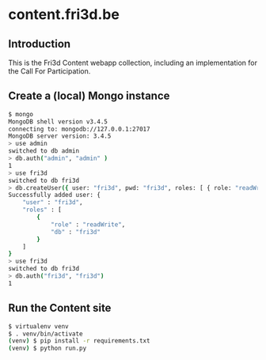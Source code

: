 # content.fri3d.be

## Introduction

This is the Fri3d Content webapp collection, including an implementation for the Call For Participation.

## Create a (local) Mongo instance

```bash
$ mongo
MongoDB shell version v3.4.5
connecting to: mongodb://127.0.0.1:27017
MongoDB server version: 3.4.5
> use admin
switched to db admin
> db.auth("admin", "admin" )
1
> use fri3d
switched to db fri3d
> db.createUser({ user: "fri3d", pwd: "fri3d", roles: [ { role: "readWrite", db: "fri3d" }] } )
Successfully added user: {
	"user" : "fri3d",
	"roles" : [
		{
			"role" : "readWrite",
			"db" : "fri3d"
		}
	]
}
> use fri3d
switched to db fri3d
> db.auth("fri3d", "fri3d")
1
```

## Run the Content site 

```bash
$ virtualenv venv
$ . venv/bin/activate
(venv) $ pip install -r requirements.txt
(venv) $ python run.py
```
